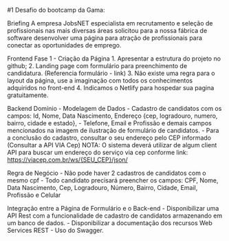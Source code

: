 #1 Desafio do bootcamp da Gama:

Briefing
A empresa JobsNET especialista em recrutamento e seleção de profissionais nas mais diversas áreas solicitou para a nossa fábrica de software desenvolver uma página para atração de profissionais para conectar as oportunidades de emprego.

Frontend Fase 1 - Criação da Página 1. Apresentar a estrutura do projeto no github; 2. Landing page com formulário para preenchimento de candidatura. (Referencia formulário - link) 3. Não existe uma regra para o layout da página, use a imaginação com todos os conhecimentos adquiridos no front-end 4. Indicamos o Netlify para hospedar sua pagina gratuitamente.

Backend Domínio - Modelagem de Dados - Cadastro de candidatos com os campos: Id, Nome, Data Nascimento, Endereço {cep, logradouro, numero, bairro, cidade e estado}, - Telefone, Email e Profissão e demais campos mencionados na imagem de ilustração de formulário de candidatos. - Para a conclusão do cadastro, consultar o seu endereço pelo CEP informado (Consultar a API VIA Cep) NOTA: O sistema deverá utilizar de algum client API para buscar um endereço do serviço via cep conforme link: https://viacep.com.br/ws/{SEU_CEP}/json/

Regra de Negócio - Não pode haver 2 cadastros de candidatos com o mesmo cpf - Todo candidato precisará preencher os campos: CPF, Nome, Data Nascimento, Cep, Logradouro, Número, Bairro, Cidade, Email, Profissão e Celular

Integração entre a Página de Formulário e o Back-end - Disponibilizar uma API Rest com a funcionalidade de cadastro de candidatos armazenando em um banco de dados. - Disponibilizar a documentação dos recursos Web Services REST - Uso do Swagger.
